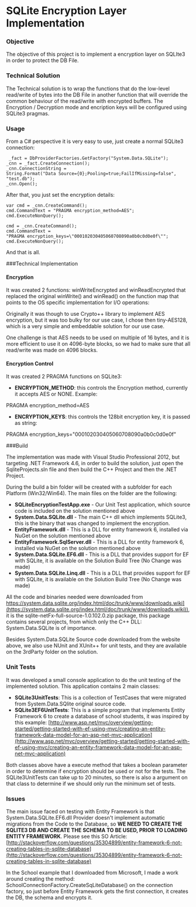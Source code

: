 # SQLite Encryption Layer Implementation

### Objective

The objective of this project is to implement a encryption layer on SQLIte3 in order to protect the DB File.

### Technical Solution

The Technical solution is to wrap the functions that do the low-level read/write of bytes into the DB File in another function that will override the common behaviour of the read/write with encrypted buffers. The Encryption / Decryption mode and encription keys will be configured using SQLite3 pragmas.

### Usage

From a C# perspective it is very easy to use, just create a normal SQLite3 connection:

     _fact = DbProviderFactories.GetFactory("System.Data.SQLite");
    _cnn = _fact.CreateConnection();
    _cnn.ConnectionString = 
    String.Format("Data Source={0};Pooling=true;FailIfMissing=false", 
    "test.db");
    _cnn.Open();

After that, you just set the encryption details:

    var cmd = _cnn.CreateCommand();
    cmd.CommandText = "PRAGMA encryption_method=AES";
    cmd.ExecuteNonQuery();
    
    cmd = _cnn.CreateCommand();
    cmd.CommandText = 
    "PRAGMA encryption_keys=\"000102030405060708090a0b0c0d0e0f\"";
    cmd.ExecuteNonQuery();

And that is all.

###Technical Implementation

#### **Encryption**

It was created 2 functions: winWriteEncrypted and winReadEncrypted that replaced the original winWrite() and winRead() on the function map that points to the OS specific implementation for I/O operations:


Originally it was though to use Crypto++ library to implement AES encryption, but it was too bulky for our use case, I chose then tiny-AES128, which is a very simple and embeddable solution for our use case.

One challenge is that AES needs to be used on multiple of 16 bytes, and it is more efficient to use it on 4096-byte blocks, so we had to make sure that all read/write was made on 4096 blocks.

#### **Encryption Control**

It was created 2 PRAGMA functions on SQLite3: 

* **ENCRYPTION_METHOD**: this controls the Encryption method, currently it accepts AES or NONE. Example:

PRAGMA encryption_method=AES

* **ENCRYPTION_KEYS**: this controls the 128bit encryption key, it is passed as string:

PRAGMA encryption_keys="000102030405060708090a0b0c0d0e0f"


###Build

The implementation was made with Visual Studio Professional 2012, but targeting .NET Framework 4.6, in order to build the solution, just open the SqliteProjects.sln file and then build the C++ Project and then the .NET Project.

During the build a bin folder will be created with a subfolder for each Platform (Win32/Win64). The main files on the folder are the following:

* **SQLiteEncryptionTestApp.exe** - Our Unit Test application, which source code is included on the solution mentioned above
* **System.Data.SQLite.dll** - The main C++ dll which implements SQLite3, this is the binary that was changed to implement the encryption.
* **EntityFramework.dll** - This is a DLL for entity framework 6, installed via NuGet on the solution mentioned above
* **EntityFramework.SqlServer.dll** - This is a DLL for entity framework 6, installed via NuGet on the solution mentioned above
* **System.Data.SQLite.EF6.dll** - This is a DLL that provides support for EF with SQLite, it is available on the Solution Build Tree (No Change was made)
* **System.Data.SQLite.Linq.dll** - This is a DLL that provides support for EF with SQLite, it is available on the Solution Build Tree (No Change was made)

All the code and binaries needed were downloaded from https://system.data.sqlite.org/index.html/doc/trunk/www/downloads.wiki](https://system.data.sqlite.org/index.html/doc/trunk/www/downloads.wiki)), it is the sqlite-netFx-full-source-1.0.102.0.zip package, this package contains several projects, from which only the C++ DLL: System.Data.SQLite is of importance.

Besides System.Data.SQLite Source code downloaded from the website above, we also use NUnit and XUnit++ for unit tests, and they are available on the 3rdParty folder on the solution.

### Unit Tests

It was developed a small console application to do the unit testing of the implemented solution. This application contains 2 main classes:

* **SQLite3UnitTests**: This is a collection of TestCases that were migrated from System.Data.SQlite original source code.
* **SQLite3EF6UnitTests**: This is a simple program that implements Entity Framework 6 to create a database of school students, it was inspired by this example: [http://www.asp.net/mvc/overview/getting-started/getting-started-with-ef-using-mvc/creating-an-entity-framework-data-model-for-an-asp-net-mvc-application](http://www.asp.net/mvc/overview/getting-started/getting-started-with-ef-using-mvc/creating-an-entity-framework-data-model-for-an-asp-net-mvc-application)

Both classes above have a execute method that takes a boolean parameter in order to determine if encryption should be used or not for the tests. The SQLite3UnitTests can take up to 20 minutes, so there is also a argument on that class to determine if we should only run the minimum set of tests.

### Issues

The main issue faced on testing with Entity Framework is that System.Data.SQLite.EF6.dll Provider doesn't implement automatic migrations from the Code to the Database, so **WE NEED TO CREATE THE SQLITE3 DB AND CREATE THE SCHEMA TO BE USED, PRIOR TO LOADING ENTITY FRAMEWORK**. Please see this SO Article:  [http://stackoverflow.com/questions/35304899/entity-framework-6-not-creating-tables-in-sqlite-database](http://stackoverflow.com/questions/35304899/entity-framework-6-not-creating-tables-in-sqlite-database)

In the School example that I downloaded from Microsoft, I made a work around creating the method: SchoolConnectionFactory.CreateSqLiteDatabase() on the connection factory, so just before Entity Framework gets the first connection, it creates the DB, the schema and encrypts it.

